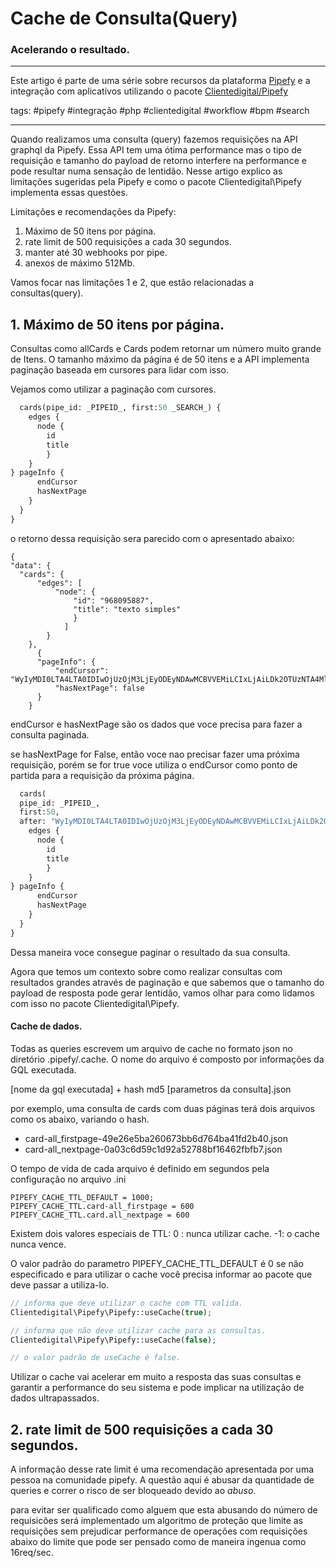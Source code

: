 # Cache de Consulta(Query)
### Acelerando o resultado.

---
Este artigo é parte de uma série sobre recursos da plataforma [Pipefy](https://www.pipefy.com/) e a integração com aplicativos utilizando o pacote [Clientedigital/Pipefy](https://github.com/cliente-digital/pipefy)

tags: #pipefy #integração #php #clientedigital #workflow #bpm #search

---

Quando realizamos uma consulta (query) fazemos requisições na API graphql da Pipefy. Essa API tem uma ótima performance mas o tipo de requisição e tamanho do payload de retorno interfere na performance e pode resultar numa sensação de lentidão. Nesse artigo explico as limitações sugeridas pela Pipefy e como o pacote Clientedigital\Pipefy implementa essas questões.

Limitações e recomendações da Pipefy:
1. Máximo de 50 itens por página.
2. rate limit de 500 requisições a cada 30 segundos.
3. manter até 30 webhooks por pipe.
4. anexos de máximo 512Mb.

Vamos focar nas limitações 1 e 2, que estão relacionadas a consultas(query).

## 1. Máximo de 50 itens por página.

Consultas como allCards e Cards podem retornar um número muito grande de Itens. O tamanho máximo da página é de 50 itens e a API implementa paginação baseada em cursores para lidar com isso.

Vejamos como utilizar a paginação com cursores.

```graphql
  cards(pipe_id: _PIPEID_, first:50 _SEARCH_) {
    edges {
      node {
        id
        title
        }
    }
} pageInfo {
      endCursor
      hasNextPage
    }
  }
}
```

o retorno dessa requisição sera parecido com o apresentado abaixo:

```
{
"data": {
  "cards": {
      "edges": [
          "node": {
              "id": "968095887",
              "title": "texto simples"
              }
            ]
        }
    },
      {
      "pageInfo": {
          "endCursor": "WyIyMDI0LTA4LTA0IDIwOjUzOjM3LjEyODEyNDAwMCBVVEMiLCIxLjAiLDk2OTUzNTA4Ml0",
          "hasNextPage": false
      }
    }

```

endCursor e hasNextPage são os dados que voce precisa para fazer a consulta paginada.

se hasNextPage for False, então voce nao precisar fazer uma próxima requisição, porém se for true voce utiliza o endCursor como ponto de partida para a requisição da próxima página.

```graphql
  cards(
  pipe_id: _PIPEID_,
  first:50,
  after: "WyIyMDI0LTA4LTA0IDIwOjUzOjM3LjEyODEyNDAwMCBVVEMiLCIxLjAiLDk2OTUzNTA4Ml0") {
    edges {
      node {
        id
        title
        }
    }
} pageInfo {
      endCursor
      hasNextPage
    }
  }
}
```
Dessa maneira voce consegue paginar o resultado da sua consulta.

Agora que temos um contexto sobre como realizar consultas com resultados grandes através de paginação e que sabemos que o tamanho do payload de resposta pode gerar lentidão, vamos olhar para como lidamos com isso no pacote Clientedigital\Pipefy.


#### Cache de dados.

Todas as queries escrevem um arquivo de cache no formato json no diretório .pipefy/.cache. O nome do arquivo é composto por informações da GQL executada.

[nome da gql executada] + hash md5 [parametros da consulta].json

por exemplo, uma consulta de cards com duas páginas terá dois arquivos como os abaixo, variando o hash.

- card-all_firstpage-49e26e5ba260673bb6d764ba41fd2b40.json
- card-all_nextpage-0a03c6d59c1d92a52788bf16462fbfb7.json

O tempo de vida de cada arquivo é definido em segundos pela configuração no arquivo .ini

```
PIPEFY_CACHE_TTL_DEFAULT = 1000;
PIPEFY_CACHE_TTL.card-all_firstpage = 600
PIPEFY_CACHE_TTL.card.all_nextpage = 600
```

Existem dois valores especiais de TTL:
0 : nunca utilizar cache.
-1: o cache nunca vence.

O valor padrão do parametro PIPEFY_CACHE_TTL_DEFAULT é 0 se não especificado e para utilizar o cache você precisa informar ao pacote que deve passar a utiliza-lo.


```php
// informa que deve utilizar o cache com TTL valida.
Clientedigital\Pipefy\Pipefy::useCache(true);

// informa que não deve utilizar cache para as consultas.
Clientedigital\Pipefy\Pipefy::useCache(false);

// o valor padrão de useCache é false.

```
Utilizar o cache vai acelerar em muito a resposta das suas consultas e garantir a performance do seu sistema e pode implicar na utilização de dados ultrapassados.


## 2. rate limit de 500 requisições a cada 30 segundos.

A informação desse rate limit é uma recomendação apresentada por uma pessoa na comunidade pipefy. A questão aqui é abusar da quantidade de queries e correr o risco de ser bloqueado devido ao _abuso_.

para evitar ser qualificado como alguem que esta abusando do número de requisicões será implementado um algoritmo de proteção que limite as requisições sem prejudicar performance de operações com requisições abaixo do limite que pode ser pensado como de maneira ingenua como 16req/sec.
